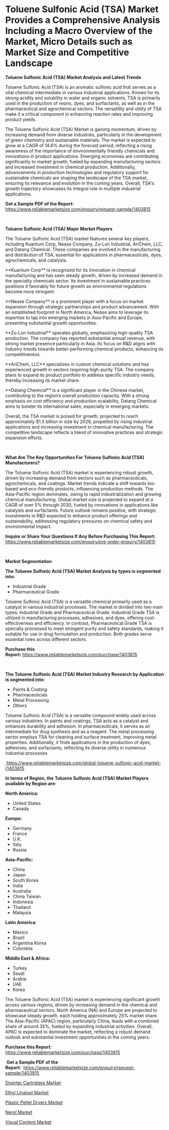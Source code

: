 <p><h1>Toluene Sulfonic Acid (TSA) Market Provides a Comprehensive Analysis Including a Macro Overview of the Market, Micro Details such as Market Size and Competitive Landscape</h1></p><p><strong>Toluene Sulfonic Acid (TSA) Market Analysis and Latest Trends</strong></p>
<p><p>Toluene Sulfonic Acid (TSA) is an aromatic sulfonic acid that serves as a vital chemical intermediate in various industrial applications. Known for its strong acidity and solubility in water and organic solvents, TSA is primarily used in the production of resins, dyes, and surfactants, as well as in the pharmaceutical and agrochemical sectors. The versatility and utility of TSA make it a critical component in enhancing reaction rates and improving product yields.</p><p>The Toluene Sulfonic Acid (TSA) Market is gaining momentum, driven by increasing demand from diverse industries, particularly in the development of green chemistry and sustainable materials. The market is expected to grow at a CAGR of 14.6% during the forecast period, reflecting a rising awareness of the importance of environmentally friendly chemicals and innovations in product applications. Emerging economies are contributing significantly to market growth, fueled by expanding manufacturing sectors and increased investment in chemical production. Additionally, advancements in production technologies and regulatory support for sustainable chemicals are shaping the landscape of the TSA market, ensuring its relevance and evolution in the coming years. Overall, TSA's growth trajectory showcases its integral role in multiple industrial applications.</p></p>
<p><strong>Get a Sample PDF of the Report:&nbsp;</strong> <a href="https://www.reliablemarketsize.com/enquiry/request-sample/1403815?utm_campaign=1186&utm_medium=2&utm_source=Github&utm_content=ia&utm_term=23102024&utm_id=toluene-sulfonic-acid-tsa">https://www.reliablemarketsize.com/enquiry/request-sample/1403815</a></p>
<p>&nbsp;</p>
<p><strong>Toluene Sulfonic Acid (TSA) Major Market Players</strong></p>
<p><p>The Toluene Sulfonic Acid (TSA) market features several key players, including Kuantum Corp, Nease Company, Zu-Lon Industrial, AriChem, LLC, and Datang Chemical. These companies are involved in the manufacturing and distribution of TSA, essential for applications in pharmaceuticals, dyes, agrochemicals, and catalysts.</p><p>**Kuantum Corp** is recognized for its innovation in chemical manufacturing and has seen steady growth, driven by increased demand in the specialty chemicals sector. Its investment in sustainable practices positions it favorably for future growth as environmental regulations become more stringent.</p><p>**Nease Company** is a prominent player with a focus on market expansion through strategic partnerships and product advancement. With an established footprint in North America, Nease aims to leverage its expertise to tap into emerging markets in Asia-Pacific and Europe, presenting substantial growth opportunities.</p><p>**Zu-Lon Industrial** operates globally, emphasizing high-quality TSA production. The company has reported substantial annual revenue, with strong market presence particularly in Asia. Its focus on R&D aligns with industry trends towards better-performing chemical products, enhancing its competitiveness.</p><p>**AriChem, LLC** specializes in custom chemical solutions and has experienced growth in sectors requiring high-purity TSA. The company plans to expand its product portfolio to address specific industry needs, thereby increasing its market share.</p><p>**Datang Chemical** is a significant player in the Chinese market, contributing to the region’s overall production capacity. With a strong emphasis on cost efficiency and production scalability, Datang Chemical aims to bolster its international sales, especially in emerging markets.</p><p>Overall, the TSA market is poised for growth, projected to reach approximately $1.5 billion in size by 2026, propelled by rising industrial applications and increasing investment in chemical manufacturing. The competitive landscape reflects a blend of innovative practices and strategic expansion efforts.</p></p>
<p>&nbsp;</p>
<p><strong>What Are The Key Opportunities For Toluene Sulfonic Acid (TSA) Manufacturers?</strong></p>
<p><p>The Toluene Sulfonic Acid (TSA) market is experiencing robust growth, driven by increasing demand from sectors such as pharmaceuticals, agrochemicals, and coatings. Market trends indicate a shift towards bio-based and eco-friendly products, influencing production methods. The Asia-Pacific region dominates, owing to rapid industrialization and growing chemical manufacturing. Global market size is projected to expand at a CAGR of over 5% through 2030, fueled by innovations in applications like catalysts and surfactants. Future outlook remains positive, with strategic investments in R&D expected to enhance product offerings and sustainability, addressing regulatory pressures on chemical safety and environmental impact.</p></p>
<p><strong>Inquire or Share Your Questions If Any Before Purchasing This Report:</strong> <a href="https://www.reliablemarketsize.com/enquiry/pre-order-enquiry/1403815?utm_campaign=1186&utm_medium=2&utm_source=Github&utm_content=ia&utm_term=23102024&utm_id=toluene-sulfonic-acid-tsa">https://www.reliablemarketsize.com/enquiry/pre-order-enquiry/1403815</a></p>
<p>&nbsp;</p>
<p><strong>Market Segmentation</strong></p>
<p><strong>The Toluene Sulfonic Acid (TSA) Market Analysis by types is segmented into:</strong></p>
<p><ul><li>Industrial Grade</li><li>Pharmaceutical Grade</li></ul></p>
<p><p>Toluene Sulfonic Acid (TSA) is a versatile chemical primarily used as a catalyst in various industrial processes. The market is divided into two main types: Industrial Grade and Pharmaceutical Grade. Industrial Grade TSA is utilized in manufacturing processes, adhesives, and dyes, offering cost-effectiveness and efficiency. In contrast, Pharmaceutical Grade TSA is specially processed to meet stringent purity and safety standards, making it suitable for use in drug formulation and production. Both grades serve essential roles across different sectors.</p></p>
<p><strong>Purchase this Report:&nbsp;</strong><a href="https://www.reliablemarketsize.com/purchase/1403815?utm_campaign=1186&utm_medium=2&utm_source=Github&utm_content=ia&utm_term=23102024&utm_id=toluene-sulfonic-acid-tsa">https://www.reliablemarketsize.com/purchase/1403815</a></p>
<p>&nbsp;</p>
<p><strong>The Toluene Sulfonic Acid (TSA) Market Industry Research by Application is segmented into:</strong></p>
<p><ul><li>Paints & Coating</li><li>Pharmaceuticals</li><li>Metal Processing</li><li>Others</li></ul></p>
<p><p>Toluene Sulfonic Acid (TSA) is a versatile compound widely used across various industries. In paints and coatings, TSA acts as a catalyst and enhances durability and adhesion. In pharmaceuticals, it serves as an intermediate for drug synthesis and as a reagent. The metal processing sector employs TSA for cleaning and surface treatment, improving metal properties. Additionally, it finds applications in the production of dyes, adhesives, and surfactants, reflecting its diverse utility in numerous industrial processes.</p></p>
<p><a href="https://www.reliablemarketsize.com/global-toluene-sulfonic-acid-market-r1403815?utm_campaign=1186&utm_medium=2&utm_source=Github&utm_content=ia&utm_term=23102024&utm_id=toluene-sulfonic-acid-tsa">&nbsp;https://www.reliablemarketsize.com/global-toluene-sulfonic-acid-market-r1403815</a></p>
<p><strong>In terms of Region, the Toluene Sulfonic Acid (TSA) Market Players available by Region are:</strong></p>
<p>
    <p> <strong> North America: </strong>
        <ul>
            <li>United States</li>
            <li>Canada</li>
        </ul>
        </p> 
    <p> <strong> Europe: </strong>
        <ul>
            <li>Germany</li>
            <li>France</li>
            <li>U.K.</li>
            <li>Italy</li>
            <li>Russia</li>
        </ul>
        </p> 
    <p> <strong> Asia-Pacific: </strong>
        <ul>
            <li>China</li>
            <li>Japan</li>
            <li>South Korea</li>
            <li>India</li>
            <li>Australia</li>
            <li>China Taiwan</li>
            <li>Indonesia</li>
            <li>Thailand</li>
            <li>Malaysia</li>
        </ul>
        </p> 
    <p> <strong> Latin America: </strong>
        <ul>
            <li>Mexico</li>
            <li>Brazil</li>
            <li>Argentina Korea</li>
            <li>Colombia</li>
        </ul>
        </p> 
    <p> <strong> Middle East & Africa: </strong>
        <ul>
            <li>Turkey</li>
            <li>Saudi</li>
            <li>Arabia</li>
            <li>UAE</li>
            <li>Korea</li>
        </ul>
    </p>
    </p>
<p><p>The Toluene Sulfonic Acid (TSA) market is experiencing significant growth across various regions, driven by increasing demand in the chemical and pharmaceutical sectors. North America (NA) and Europe are projected to showcase steady growth, each holding approximately 25% market share. The Asia-Pacific (APAC) region, particularly China, leads with a combined share of around 35%, fueled by expanding industrial activities. Overall, APAC is expected to dominate the market, reflecting a robust demand outlook and substantial investment opportunities in the coming years.</p></p>
<p><strong>Purchase this Report: </strong><a href="https://www.reliablemarketsize.com/purchase/1403815?utm_campaign=1186&utm_medium=2&utm_source=Github&utm_content=ia&utm_term=23102024&utm_id=toluene-sulfonic-acid-tsa">https://www.reliablemarketsize.com/purchase/1403815</a></p>
<p>&nbsp;<strong>Get a Sample PDF of the Report:&nbsp;&nbsp;</strong><a href="https://www.reliablemarketsize.com/enquiry/request-sample/1403815?utm_campaign=1186&utm_medium=2&utm_source=Github&utm_content=ia&utm_term=23102024&utm_id=toluene-sulfonic-acid-tsa">https://www.reliablemarketsize.com/enquiry/request-sample/1403815</a></p>
<p><strong></strong></p>
<p><p><a href="https://issuu.com/reportprime-2/docs/diverter-cartridges-market-size-203_550fec0944bc3c?utm_campaign=1186&utm_medium=2&utm_source=Github&utm_content=ia&utm_term=23102024&utm_id=toluene-sulfonic-acid-tsa">Diverter Cartridges Market</a></p><p><a href="https://github.com/b9uxfeyen/Market-Research-Report-List-1/blob/main/ethyl-linalool-market.md?utm_campaign=1186&utm_medium=2&utm_source=Github&utm_content=ia&utm_term=23102024&utm_id=toluene-sulfonic-acid-tsa">Ethyl Linalool Market</a></p><p><a href="https://issuu.com/reportprime-2/docs/plastic-pellet-dryers-market-size-2_b76febebf74543?utm_campaign=1186&utm_medium=2&utm_source=Github&utm_content=ia&utm_term=23102024&utm_id=toluene-sulfonic-acid-tsa">Plastic Pellet Dryers Market</a></p><p><a href="https://github.com/siennagx1ahafter/Market-Research-Report-List-1/blob/main/nerol-market.md?utm_campaign=1186&utm_medium=2&utm_source=Github&utm_content=ia&utm_term=23102024&utm_id=toluene-sulfonic-acid-tsa">Nerol Market</a></p><p><a href="https://www.linkedin.com/pulse/emerging-opportunities-challenges-global-visual-content-market-jkftc?utm_campaign=1186&utm_medium=2&utm_source=Github&utm_content=ia&utm_term=23102024&utm_id=toluene-sulfonic-acid-tsa">Visual Content Market</a></p></p>